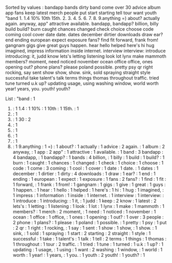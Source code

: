 Sorted by values :
bandapp bands dirty band come over 30 advice album app fans keep latest merch people put start starting tell tour want youth "band 1. 1.4 10% 10th 15th. 2. 3. 4. 5. 6. 7. 8. 9.anything =) about? actually again. anyway, app" attractive available. bandapp, bandapp? billion, billy build build? burn caught chances changed check choice choose code coming cool cover date date. dates december dirtier downloads draw ear? end ending european expect exposure fans? find fit forward, frank from! gangnam gigs give great guys happen. hear hello helped here's hi hug imagined, impress information inside internet. interview interview: introduce introducing: it, judd know lets's letting listening look lot lynx make mammoth members? moment, need noticed november ocean office office, ones opening out? phone plans? please poland possible. pretty psy qr right rocking, say sent show show, show. sink, sold spraying straight style successful take talent's talk terms things thomas throughout traffic. tried tune turned u.k up? updating usage, using washing window, world worth year! years, you. youth! youth? 

List :
"band : 1
1. : 1
1.4 : 1
10% : 1
10th : 1
15th. : 1
2. : 1
3. : 1
30 : 2
4. : 1
5. : 1
6. : 1
7. : 1
8. : 1
9.anything : 1
=) : 1
about? : 1
actually : 1
advice : 2
again. : 1
album : 2
anyway, : 1
app : 2
app" : 1
attractive : 1
available. : 1
band : 3
bandapp : 4
bandapp, : 1
bandapp? : 1
bands : 4
billion, : 1
billy : 1
build : 1
build? : 1
burn : 1
caught : 1
chances : 1
changed : 1
check : 1
choice : 1
choose : 1
code : 1
come : 3
coming : 1
cool : 1
cover : 1
date : 1
date. : 1
dates : 1
december : 1
dirtier : 1
dirty : 4
downloads : 1
draw : 1
ear? : 1
end : 1
ending : 1
european : 1
expect : 1
exposure : 1
fans : 2
fans? : 1
find : 1
fit : 1
forward, : 1
frank : 1
from! : 1
gangnam : 1
gigs : 1
give : 1
great : 1
guys : 1
happen. : 1
hear : 1
hello : 1
helped : 1
here's : 1
hi : 1
hug : 1
imagined, : 1
impress : 1
information : 1
inside : 1
internet. : 1
interview : 1
interview: : 1
introduce : 1
introducing: : 1
it, : 1
judd : 1
keep : 2
know : 1
latest : 2
lets's : 1
letting : 1
listening : 1
look : 1
lot : 1
lynx : 1
make : 1
mammoth : 1
members? : 1
merch : 2
moment, : 1
need : 1
noticed : 1
november : 1
ocean : 1
office : 1
office, : 1
ones : 1
opening : 1
out? : 1
over : 3
people : 2
phone : 1
plans? : 1
please : 1
poland : 1
possible. : 1
pretty : 1
psy : 1
put : 2
qr : 1
right : 1
rocking, : 1
say : 1
sent : 1
show : 1
show, : 1
show. : 1
sink, : 1
sold : 1
spraying : 1
start : 2
starting : 2
straight : 1
style : 1
successful : 1
take : 1
talent's : 1
talk : 1
tell : 2
terms : 1
things : 1
thomas : 1
throughout : 1
tour : 2
traffic. : 1
tried : 1
tune : 1
turned : 1
u.k : 1
up? : 1
updating : 1
usage, : 1
using : 1
want : 2
washing : 1
window, : 1
world : 1
worth : 1
year! : 1
years, : 1
you. : 1
youth : 2
youth! : 1
youth? : 1
